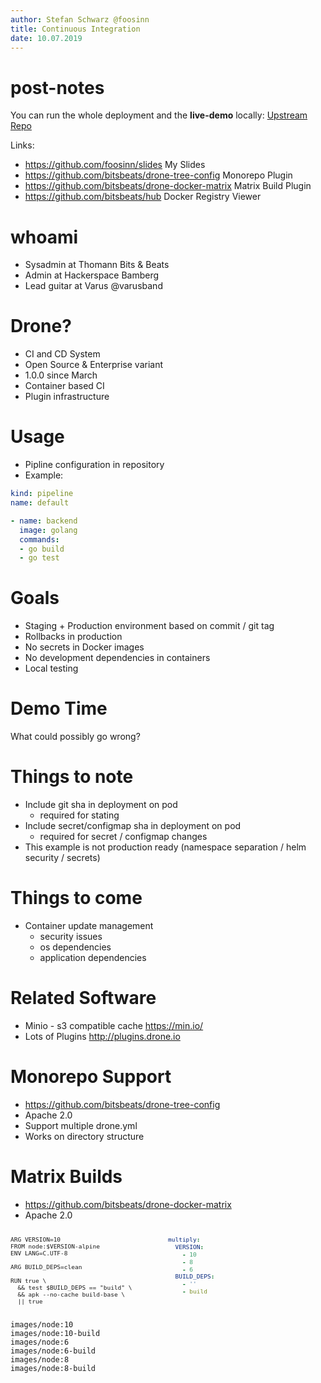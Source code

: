 ```yaml
---
author: Stefan Schwarz @foosinn
title: Continuous Integration
date: 10.07.2019
---
```


# post-notes

You can run the whole deployment and the **live-demo** locally:
[Upstream Repo](https://github.com/foosinn/slides/tree/master/commit-to-deploy)

Links:

* https://github.com/foosinn/slides My Slides
* https://github.com/bitsbeats/drone-tree-config Monorepo Plugin
* https://github.com/bitsbeats/drone-docker-matrix Matrix Build Plugin
* https://github.com/bitsbeats/hub Docker Registry Viewer

# whoami

* Sysadmin at Thomann Bits & Beats
* Admin at Hackerspace Bamberg
* Lead guitar at Varus @varusband

# Drone?

* CI and CD System
* Open Source & Enterprise variant
* 1.0.0 since March
* Container based CI
* Plugin infrastructure

# Usage

* Pipline configuration in repository
* Example:

```yaml
kind: pipeline
name: default

- name: backend
  image: golang
  commands:
  - go build
  - go test
```

# Goals

* Staging + Production environment based on commit / git tag
* Rollbacks in production
* No secrets in Docker images
* No development dependencies in containers
* Local testing

# Demo Time

What could possibly go wrong?

# Things to note

* Include git sha in deployment on pod
  * required for stating
* Include secret/configmap sha in deployment on pod
  * required for secret / configmap changes
* This example is not production ready (namespace separation / helm security / secrets)

# Things to come

* Container update management
  * security issues
  * os dependencies
  * application dependencies

# Related Software

* Minio - s3 compatible cache https://min.io/
* Lots of Plugins http://plugins.drone.io

# Monorepo Support

* https://github.com/bitsbeats/drone-tree-config
* Apache 2.0
* Support multiple drone.yml
* Works on directory structure

# Matrix Builds

* https://github.com/bitsbeats/drone-docker-matrix
* Apache 2.0

<div style="display: flex">
<div style="font-size: .8em; width: 50%">

```
ARG VERSION=10
FROM node:$VERSION-alpine
ENV LANG=C.UTF-8

ARG BUILD_DEPS=clean

RUN true \
  && test $BUILD_DEPS == "build" \
  && apk --no-cache build-base \
  || true
```

</div>
<div style="font-size: .8em; width: 42%">

```yaml
multiply:
  VERSION:
    - 10
    - 8
    - 6
  BUILD_DEPS:
    - ''
    - build
```

</div>
</div>

```
images/node:10
images/node:10-build	
images/node:6	
images/node:6-build	
images/node:8	
images/node:8-build	
```
